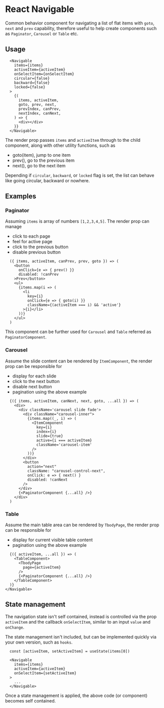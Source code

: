 # React Navigable

Common behavior component for navigating a list of flat items with `goto`, `next` and `prev` capability, therefore useful to help create components such as `Paginator`, `Carousel` or `Table` etc.

## Usage

```
  <Navigable 
    items={items}
    activeItem={activeItem}
    onSelectItem={onSelectItem}
    circular={false}
    backward={false}
    locked={false}
  >
    {(    
      items, activeItem,       
      goto, prev, next,
      prevIndex, canPrev,
      nextIndex, canNext,
    ) => {
      <div></div>
    }}
  </Navigable>
```

The render prop passes `items` and `activeItem` through to the child component, along with other utility functions, such as

- goto(item), jump to one item
- prev(), go to the previous item
- next(), go to the next item

Depending if `circular`, `backward`, or `locked` flag is set, the list can behave like going circular, backward or nowhere.

## Examples

### Paginator

Assuming `items` is array of numbers `[1,2,3,4,5]`. The render prop can manage 

- click to each page 
- feel for active page
- click to the previous button
- disable previous button

```
  ({ items, activeItem, canPrev, prev, goto }) => (
    <button 
      onClick={e => { prev() }}
      disabled: !canPrev
    >Prev</button>
    <ul>
      {items.map(i => (
        <li 
          key={i}
          onClick={e => { goto(i) }}
          className={(activeItem === i) && 'active'}
        >{i}</li>
      ))}
    </ul>
  )
```

This component can be further used for `Carousel` and `Table` referred as `PaginatorComponent`.

### Carousel

Assume the slide content can be rendered by `ItemComponent`, the render prop can be responsible for 

- display for each slide
- click to the next button
- disable next button
- pagination using the above example

```
  {({ items, activeItem, canNext, next, goto, ...all }) => (
    <div>
      <div className='carousel slide fade'>
        <div className="carousel-inner">
          {items.map((_, i) => (
            <ItemComponent 
              key={i}
              index={i} 
              slide={true}
              active={i === activeItem}
              className='carousel-item'
            />
          ))}
        </div>
        <button
          action="next"
          className: "carousel-control-next",
          onClick: e => { next() }
          disabled: !canNext
        />             
      </div>
      {<PaginatorComponent {...all} />}
    </div>
  )
```

### Table

Assume the main table area can be rendered by `TbodyPage`, the render prop can be responsible for 

- display for current visible table content
- pagination using the above example

```
  {({ activeItem, ...all }) => (
    <TableComponent>
      <TbodyPage 
        page={activeItem}
      />
      {<PaginatorComponent {...all} />}
    </TableComponent>
  )}
</Navigable>
```

## State management

The navigation state isn't self contained, instead is controlled via the prop `activeItem` and the callback `onSelectItem`, similar to an input `value` and `onChange`.

The state management isn't included, but can be implemented quickly via your own version, such as `hooks`.

```
  const [activeItem, setActiveItem] = useState(items[0])

  <Navigable 
    items={items} 
    activeItem={activeItem}
    onSelectItem={setActiveItem}
  >
    ...
  </Navigable>
```

Once a state management is applied, the above code (or component) becomes self contained.